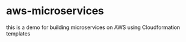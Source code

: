 # aws-microservices
this is a demo for building microservices on AWS using Cloudformation templates
